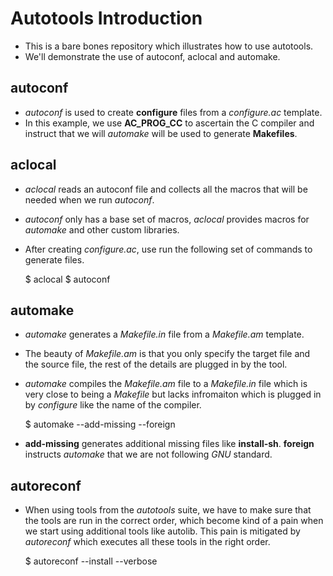 # Autotools Introduction

- This is a bare bones repository which illustrates how to use autotools.
- We'll demonstrate the use of autoconf, aclocal and automake.

## autoconf

- *autoconf* is used to create **configure** files from a *configure.ac* template.
- In this example, we use **AC_PROG_CC** to ascertain the C compiler and instruct that we will *automake* will be used to generate **Makefiles**.

## aclocal

- *aclocal* reads an autoconf file and collects all the macros that will be needed when we run *autoconf*.
- *autoconf* only has a base set of macros, *aclocal* provides macros for *automake* and other custom libraries.
- After creating *configure.ac*, use run the following set of commands to generate files.

    $ aclocal
    $ autoconf

## automake

- *automake* generates a *Makefile.in* file from a *Makefile.am* template.
- The beauty of *Makefile.am* is that you only specify the target file and the source file, the rest of the details are plugged in by the tool.
- *automake* compiles the *Makefile.am* file to a *Makefile.in* file which is very close to being a *Makefile* but lacks infromaiton which is plugged in by *configure* like the name of the compiler.

    $ automake --add-missing --foreign

- **add-missing** generates additional missing files like **install-sh**. **foreign** instructs _automake_ that we are not following *GNU* standard.

## autoreconf

- When using tools from the *autotools* suite, we have to make sure that the tools are run in the correct order, which become kind of a pain when we start using additional tools like autolib. This pain is mitigated by *autoreconf* which executes all these tools in the right order.

    $ autoreconf --install --verbose



